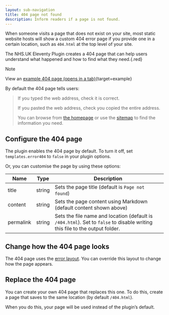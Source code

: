 ```yaml
---
layout: sub-navigation
title: 404 page not found
description: Inform readers if a page is not found.
---
```


When someone visits a page that does not exist on your site, most static website hosts will show a custom 404 error page if you provide one in a certain location, such as `404.html` at the top level of your site.

The NHS.UK Eleventy Plugin creates a 404 page that can help users understand what happened and how to find what they need.{.red}

> [!NOTE]
> View an [example 404 page (opens in a tab)](/example/404){target=example}

By default the 404 page tells users:

> If you typed the web address, check it is correct.
>
> If you pasted the web address, check you copied the entire address.
>
> You can browse from [the homepage](/) or use the [sitemap](/sitemap) to find the information you need.

## Configure the 404 page

The plugin enables the 404 page by default. To turn it off, set `templates.error404` to `false` in your plugin options.

Or, you can customise the page by using these options:

| Name      | Type   | Description                                                                                                                 |
| --------- | ------ | --------------------------------------------------------------------------------------------------------------------------- |
| title     | string | Sets the page title (default is `Page not found`)                                                                           |
| content   | string | Sets the page content using Markdown (default content shown above)                                                          |
| permalink | string | Sets the file name and location (default is `/404.html`). Set to `false` to disable writing this file to the output folder. |

## Change how the 404 page looks

The 404 page uses the [error layout](/layouts/error). You can override this layout to change how the page appears.

## Replace the 404 page

You can create your own 404 page that replaces this one. To do this, create a page that saves to the same location (by default `/404.html`).

When you do this, your page will be used instead of the plugin’s default.
